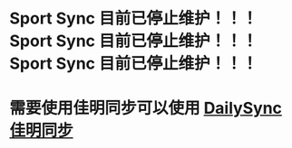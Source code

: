 # Sport Sync 目前已停止维护！！！ Sport Sync 目前已停止维护！！！ Sport Sync 目前已停止维护！！！

# 需要使用佳明同步可以使用 [DailySync佳明同步](https://dailysync.vyzt.dev/)
